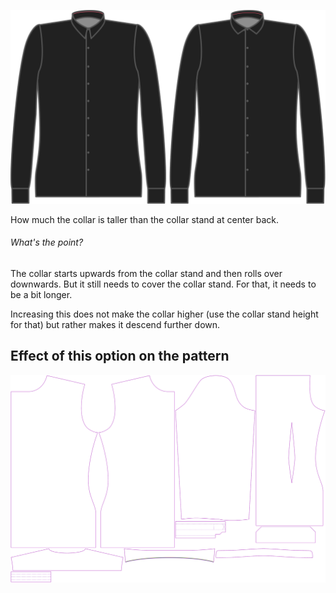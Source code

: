 ![Collar roll](collarroll.svg)

How much the collar is taller than the collar stand at center back.

<Note>

###### What's the point?

The collar starts upwards from the collar stand and then rolls over downwards. But it still needs to cover the collar stand. For that, it needs to be a bit longer.

Increasing this does not make the collar higher (use the collar stand height for that) but rather makes it descend further down.

</Note>

## Effect of this option on the pattern

![This image shows the effect of this option by superimposing several variants that have a different value for this option](simon_collarroll_sample.svg "Effect of this option on the pattern")
